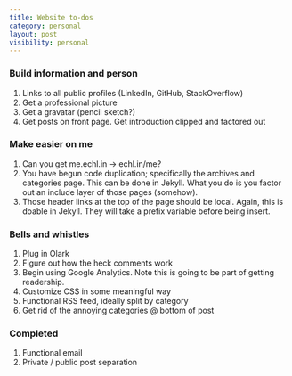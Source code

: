 ```yaml
---
title: Website to-dos
category: personal
layout: post
visibility: personal
---
```


### Build information and person

1. Links to all public profiles (LinkedIn, GitHub, StackOverflow)
2. Get a professional picture
3. Get a gravatar (pencil sketch?)
4. Get posts on front page. Get introduction clipped and factored out

### Make easier on me

1.  Can you get me.echl.in -> echl.in/me?
2.  You have begun code duplication; specifically the archives and categories page. This can be done in Jekyll. What you do is you factor out an include layer of those pages (somehow).
3.  Those header links at the top of the page should be local. Again, this is doable in Jekyll. They will take a prefix variable before being insert.

### Bells and whistles

1. Plug in Olark
2. Figure out how the heck comments work 
3. Begin using Google Analytics. Note this is going to be part of getting readership.
4. Customize CSS in some meaningful way
5. Functional RSS feed, ideally split by category
10. Get rid of the annoying categories @ bottom of post

### Completed

1. Functional email
2. Private / public post separation